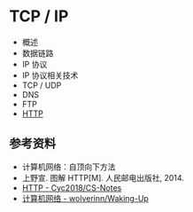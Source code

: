 # TCP / IP

- 概述
- 数据链路
- IP 协议
- IP 协议相关技术
- TCP / UDP
- DNS
- FTP
- [HTTP](https://github.com/ceezyyy/backend-notes/blob/master/Core/networking/notes/http.md)

## 参考资料

- 计算机网络：自顶向下方法
- 上野宣. 图解 HTTP[M]. 人民邮电出版社, 2014.
- [HTTP - Cyc2018/CS-Notes](https://github.com/CyC2018/CS-Notes/blob/master/notes/HTTP.md)
- [计算机网络 - wolverinn/Waking-Up](https://github.com/wolverinn/Waking-Up/blob/master/Computer%20Network.md)

